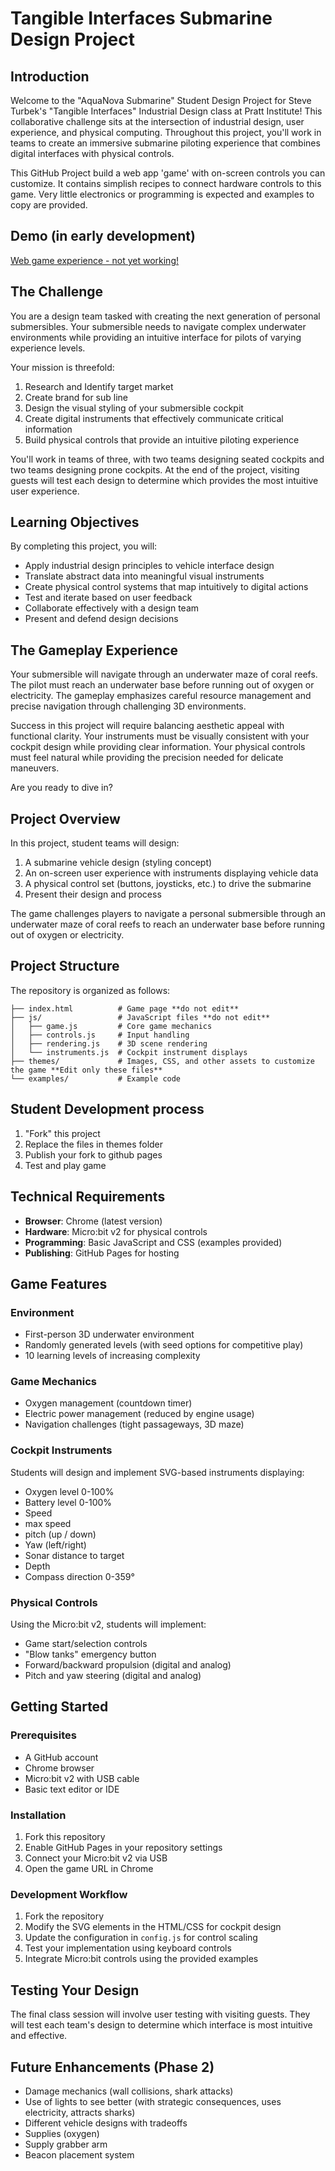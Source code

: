 # Tangible Interfaces Submarine Design Project

## Introduction

Welcome to the "AquaNova Submarine" Student Design Project for Steve Turbek's "Tangible Interfaces" Industrial Design class at Pratt Institute! This collaborative challenge sits at the intersection of industrial design, user experience, and physical computing. Throughout this project, you'll work in teams to create an immersive submarine piloting experience that combines digital interfaces with physical controls.

This GitHub Project build a web app 'game' with on-screen controls you can customize. It contains simplish recipes to connect hardware controls to this game. Very little electronics or programming is expected and examples to copy are provided.

## Demo (in early development)

[Web game experience - not yet working!](https://steveturbek.github.io/Tangible-Interfaces-Submarine-Design-Project)

## The Challenge

You are a design team tasked with creating the next generation of personal submersibles. Your submersible needs to navigate complex underwater environments while providing an intuitive interface for pilots of varying experience levels.

Your mission is threefold:

1. Research and Identify target market
1. Create brand for sub line
1. Design the visual styling of your submersible cockpit
1. Create digital instruments that effectively communicate critical information
1. Build physical controls that provide an intuitive piloting experience

You'll work in teams of three, with two teams designing seated cockpits and two teams designing prone cockpits. At the end of the project, visiting guests will test each design to determine which provides the most intuitive user experience.

## Learning Objectives

By completing this project, you will:

- Apply industrial design principles to vehicle interface design
- Translate abstract data into meaningful visual instruments
- Create physical control systems that map intuitively to digital actions
- Test and iterate based on user feedback
- Collaborate effectively with a design team
- Present and defend design decisions

## The Gameplay Experience

Your submersible will navigate through an underwater maze of coral reefs. The pilot must reach an underwater base before running out of oxygen or electricity. The gameplay emphasizes careful resource management and precise navigation through challenging 3D environments.

Success in this project will require balancing aesthetic appeal with functional clarity. Your instruments must be visually consistent with your cockpit design while providing clear information. Your physical controls must feel natural while providing the precision needed for delicate maneuvers.

Are you ready to dive in?

## Project Overview

In this project, student teams will design:

1. A submarine vehicle design (styling concept)
2. An on-screen user experience with instruments displaying vehicle data
3. A physical control set (buttons, joysticks, etc.) to drive the submarine
4. Present their design and process

The game challenges players to navigate a personal submersible through an underwater maze of coral reefs to reach an underwater base before running out of oxygen or electricity.

## Project Structure

The repository is organized as follows:

```
├── index.html          # Game page **do not edit**
├── js/                 # JavaScript files **do not edit**
│   ├── game.js         # Core game mechanics
│   ├── controls.js     # Input handling
│   ├── rendering.js    # 3D scene rendering
│   └── instruments.js  # Cockpit instrument displays
├── themes/             # Images, CSS, and other assets to customize the game **Edit only these files**
└── examples/           # Example code
```

## Student Development process

1. "Fork" this project
2. Replace the files in themes folder
3. Publish your fork to github pages
4. Test and play game

## Technical Requirements

- **Browser**: Chrome (latest version)
- **Hardware**: Micro:bit v2 for physical controls
- **Programming**: Basic JavaScript and CSS (examples provided)
- **Publishing**: GitHub Pages for hosting

## Game Features

### Environment

- First-person 3D underwater environment
- Randomly generated levels (with seed options for competitive play)
- 10 learning levels of increasing complexity

### Game Mechanics

- Oxygen management (countdown timer)
- Electric power management (reduced by engine usage)
- Navigation challenges (tight passageways, 3D maze)

### Cockpit Instruments

Students will design and implement SVG-based instruments displaying:

- Oxygen level 0-100%
- Battery level 0-100%
- Speed
- max speed
- pitch (up / down)
- Yaw (left/right)
- Sonar distance to target
- Depth
- Compass direction 0-359°

### Physical Controls

Using the Micro:bit v2, students will implement:

- Game start/selection controls
- "Blow tanks" emergency button
- Forward/backward propulsion (digital and analog)
- Pitch and yaw steering (digital and analog)

## Getting Started

### Prerequisites

- A GitHub account
- Chrome browser
- Micro:bit v2 with USB cable
- Basic text editor or IDE

### Installation

1. Fork this repository
2. Enable GitHub Pages in your repository settings
3. Connect your Micro:bit v2 via USB
4. Open the game URL in Chrome

### Development Workflow

1. Fork the repository
2. Modify the SVG elements in the HTML/CSS for cockpit design
3. Update the configuration in `config.js` for control scaling
4. Test your implementation using keyboard controls
5. Integrate Micro:bit controls using the provided examples

## Testing Your Design

The final class session will involve user testing with visiting guests. They will test each team's design to determine which interface is most intuitive and effective.

## Future Enhancements (Phase 2)

- Damage mechanics (wall collisions, shark attacks)
- Use of lights to see better (with strategic consequences, uses electricity, attracts sharks)
- Different vehicle designs with tradeoffs
- Supplies (oxygen)
- Supply grabber arm
- Beacon placement system
